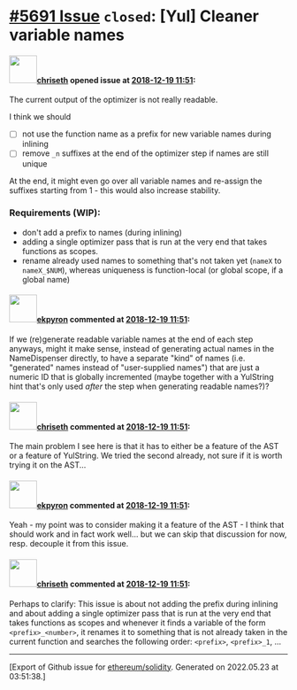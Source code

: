 # [\#5691 Issue](https://github.com/ethereum/solidity/issues/5691) `closed`: [Yul] Cleaner variable names

#### <img src="https://avatars.githubusercontent.com/u/9073706?v=4" width="50">[chriseth](https://github.com/chriseth) opened issue at [2018-12-19 11:51](https://github.com/ethereum/solidity/issues/5691):

The current output of the optimizer is not really readable.

I think we should 
 - [ ] not use the function name as a prefix for new variable names during inlining
 - [ ] remove `_n` suffixes at the end of the optimizer step if names are still unique

At the end, it might even go over all variable names and re-assign the suffixes starting from 1 - this would also increase stability.

### Requirements (WIP):
* don't add a prefix to names (during inlining)
* adding a single optimizer pass that is run at the very end that takes functions as scopes.
* rename already used names to something that's not taken yet (`nameX` to `nameX_$NUM`), whereas uniqueness is function-local (or global scope, if a global name)

#### <img src="https://avatars.githubusercontent.com/u/1347491?v=4" width="50">[ekpyron](https://github.com/ekpyron) commented at [2018-12-19 11:51](https://github.com/ethereum/solidity/issues/5691#issuecomment-453953022):

If we (re)generate readable variable names at the end of each step anyways, might it make sense, instead of generating actual names in the NameDispenser directly, to have a separate "kind" of names (i.e. "generated" names instead of "user-supplied names") that are just a numeric ID that is globally incremented (maybe together with a YulString hint that's only used *after* the step when generating readable names?)?

#### <img src="https://avatars.githubusercontent.com/u/9073706?v=4" width="50">[chriseth](https://github.com/chriseth) commented at [2018-12-19 11:51](https://github.com/ethereum/solidity/issues/5691#issuecomment-453975149):

The main problem I see here is that it has to either be a feature of the AST or a feature of YulString. We tried the second already, not sure if it is worth trying it on the AST...

#### <img src="https://avatars.githubusercontent.com/u/1347491?v=4" width="50">[ekpyron](https://github.com/ekpyron) commented at [2018-12-19 11:51](https://github.com/ethereum/solidity/issues/5691#issuecomment-453976452):

Yeah - my point was to consider making it a feature of the AST - I think that should work and in fact work well... but we can skip that discussion for now, resp. decouple it from this issue.

#### <img src="https://avatars.githubusercontent.com/u/9073706?v=4" width="50">[chriseth](https://github.com/chriseth) commented at [2018-12-19 11:51](https://github.com/ethereum/solidity/issues/5691#issuecomment-454775759):

Perhaps to clarify: This issue is about not adding the prefix during inlining and about adding a single optimizer pass that is run at the very end that takes functions as scopes and whenever it finds a variable of the form `<prefix>_<number>`, it renames it to something that is not already taken in the current function and searches the following order: `<prefix>`, `<prefix>_1`, ...


-------------------------------------------------------------------------------



[Export of Github issue for [ethereum/solidity](https://github.com/ethereum/solidity). Generated on 2022.05.23 at 03:51:38.]
